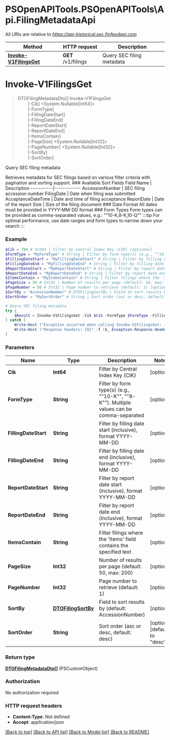 # PSOpenAPITools.PSOpenAPITools\Api.FilingMetadataApi

All URIs are relative to *https://api-historical.sec.finfeedapi.com*

Method | HTTP request | Description
------------- | ------------- | -------------
[**Invoke-V1FilingsGet**](FilingMetadataApi.md#Invoke-V1FilingsGet) | **GET** /v1/filings | Query SEC filing metadata


<a id="Invoke-V1FilingsGet"></a>
# **Invoke-V1FilingsGet**
> DTOFilingMetadataDto[] Invoke-V1FilingsGet<br>
> &nbsp;&nbsp;&nbsp;&nbsp;&nbsp;&nbsp;&nbsp;&nbsp;[-Cik] <System.Nullable[Int64]><br>
> &nbsp;&nbsp;&nbsp;&nbsp;&nbsp;&nbsp;&nbsp;&nbsp;[-FormType] <String><br>
> &nbsp;&nbsp;&nbsp;&nbsp;&nbsp;&nbsp;&nbsp;&nbsp;[-FillingDateStart] <String><br>
> &nbsp;&nbsp;&nbsp;&nbsp;&nbsp;&nbsp;&nbsp;&nbsp;[-FillingDateEnd] <String><br>
> &nbsp;&nbsp;&nbsp;&nbsp;&nbsp;&nbsp;&nbsp;&nbsp;[-ReportDateStart] <String><br>
> &nbsp;&nbsp;&nbsp;&nbsp;&nbsp;&nbsp;&nbsp;&nbsp;[-ReportDateEnd] <String><br>
> &nbsp;&nbsp;&nbsp;&nbsp;&nbsp;&nbsp;&nbsp;&nbsp;[-ItemsContain] <String><br>
> &nbsp;&nbsp;&nbsp;&nbsp;&nbsp;&nbsp;&nbsp;&nbsp;[-PageSize] <System.Nullable[Int32]><br>
> &nbsp;&nbsp;&nbsp;&nbsp;&nbsp;&nbsp;&nbsp;&nbsp;[-PageNumber] <System.Nullable[Int32]><br>
> &nbsp;&nbsp;&nbsp;&nbsp;&nbsp;&nbsp;&nbsp;&nbsp;[-SortBy] <PSCustomObject><br>
> &nbsp;&nbsp;&nbsp;&nbsp;&nbsp;&nbsp;&nbsp;&nbsp;[-SortOrder] <String><br>

Query SEC filing metadata

Retrieves metadata for SEC filings based on various filter criteria with pagination and sorting support.    ### Available Sort Fields    Field Name | Description  -----------|-------------  AccessionNumber | SEC filing accession number  FilingDate | Date when filing was submitted  AcceptanceDateTime | Date and time of filing acceptance  ReportDate | Date of the report  Size | Size of the filing document    ### Date Format  All dates must be provided in YYYY-MM-DD format    ### Form Types  Form types can be provided as comma-separated values, e.g.: ""10-K,8-K,10-Q""    :::tip  For optimal performance, use date ranges and form types to narrow down your search  :::

### Example
```powershell
$Cik = 789 # Int64 | Filter by Central Index Key (CIK) (optional)
$FormType = "MyFormType" # String | Filter by form type(s) (e.g., ""10-K"", ""8-K""). Multiple values can be comma-separated (optional)
$FillingDateStart = "MyFillingDateStart" # String | Filter by filling date start (inclusive), format YYYY-MM-DD (optional)
$FillingDateEnd = "MyFillingDateEnd" # String | Filter by filling date end (inclusive), format YYYY-MM-DD (optional)
$ReportDateStart = "MyReportDateStart" # String | Filter by report date start (inclusive), format YYYY-MM-DD (optional)
$ReportDateEnd = "MyReportDateEnd" # String | Filter by report date end (inclusive), format YYYY-MM-DD (optional)
$ItemsContain = "MyItemsContain" # String | Filter filings where the 'Items' field contains the specified text (optional)
$PageSize = 56 # Int32 | Number of results per page (default: 50, max: 200) (optional)
$PageNumber = 56 # Int32 | Page number to retrieve (default: 1) (optional)
$SortBy = "AccessionNumber" # DTOFilingSortBy | Field to sort results by (default: AccessionNumber) (optional)
$SortOrder = "MySortOrder" # String | Sort order (asc or desc, default: desc) (optional) (default to "desc")

# Query SEC filing metadata
try {
    $Result = Invoke-V1FilingsGet -Cik $Cik -FormType $FormType -FillingDateStart $FillingDateStart -FillingDateEnd $FillingDateEnd -ReportDateStart $ReportDateStart -ReportDateEnd $ReportDateEnd -ItemsContain $ItemsContain -PageSize $PageSize -PageNumber $PageNumber -SortBy $SortBy -SortOrder $SortOrder
} catch {
    Write-Host ("Exception occurred when calling Invoke-V1FilingsGet: {0}" -f ($_.ErrorDetails | ConvertFrom-Json))
    Write-Host ("Response headers: {0}" -f ($_.Exception.Response.Headers | ConvertTo-Json))
}
```

### Parameters

Name | Type | Description  | Notes
------------- | ------------- | ------------- | -------------
 **Cik** | **Int64**| Filter by Central Index Key (CIK) | [optional] 
 **FormType** | **String**| Filter by form type(s) (e.g., &quot;&quot;10-K&quot;&quot;, &quot;&quot;8-K&quot;&quot;). Multiple values can be comma-separated | [optional] 
 **FillingDateStart** | **String**| Filter by filling date start (inclusive), format YYYY-MM-DD | [optional] 
 **FillingDateEnd** | **String**| Filter by filling date end (inclusive), format YYYY-MM-DD | [optional] 
 **ReportDateStart** | **String**| Filter by report date start (inclusive), format YYYY-MM-DD | [optional] 
 **ReportDateEnd** | **String**| Filter by report date end (inclusive), format YYYY-MM-DD | [optional] 
 **ItemsContain** | **String**| Filter filings where the &#39;Items&#39; field contains the specified text | [optional] 
 **PageSize** | **Int32**| Number of results per page (default: 50, max: 200) | [optional] 
 **PageNumber** | **Int32**| Page number to retrieve (default: 1) | [optional] 
 **SortBy** | [**DTOFilingSortBy**](DTOFilingSortBy.md)| Field to sort results by (default: AccessionNumber) | [optional] 
 **SortOrder** | **String**| Sort order (asc or desc, default: desc) | [optional] [default to &quot;desc&quot;]

### Return type

[**DTOFilingMetadataDto[]**](DTOFilingMetadataDto.md) (PSCustomObject)

### Authorization

No authorization required

### HTTP request headers

 - **Content-Type**: Not defined
 - **Accept**: application/json

[[Back to top]](#) [[Back to API list]](../README.md#documentation-for-api-endpoints) [[Back to Model list]](../README.md#documentation-for-models) [[Back to README]](../README.md)

